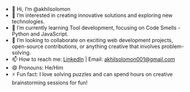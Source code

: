 - 👋 Hi, I’m @akhilsolomon  
- 👀 I’m interested in creating innovative solutions and exploring new technologies.  
- 🌱 I’m currently learning Tool development, focusing on Code Smells - Python and JavaScript.  
- 💞️ I’m looking to collaborate on exciting web development projects, open-source contributions, or anything creative that involves problem-solving.  
- 📫 How to reach me: [LinkedIn](https://www.linkedin.com/in/akhil-solomon-822385271/) | Email: akhilsolomon001@gmail.com  
- 😄 Pronouns: He/Him  
- ⚡ Fun fact: I love solving puzzles and can spend hours on creative brainstorming sessions for fun!  

<!---
akhilsolomon/akhilsolomon is a ✨ special ✨ repository because its `README.md` (this file) appears on your GitHub profile.
You can click the Preview link to take a look at your changes.
--->
